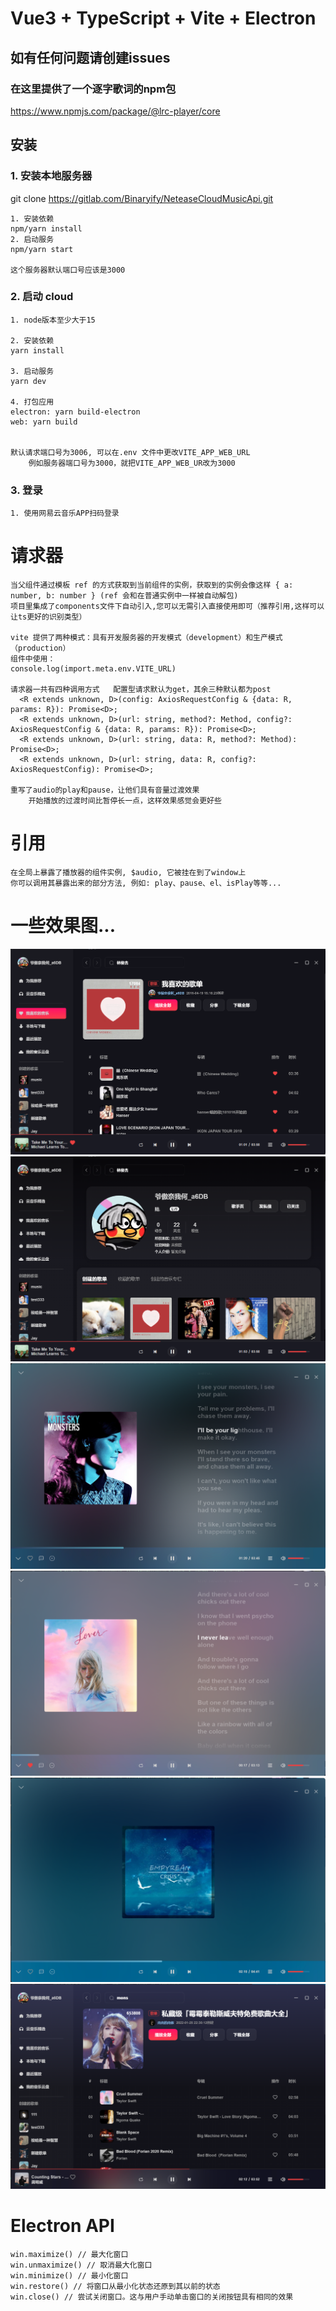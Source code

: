 # Vue3 + TypeScript + Vite + Electron
## 如有任何问题请创建issues

### 在这里提供了一个逐字歌词的npm包
https://www.npmjs.com/package/@lrc-player/core

## 安装

### 1. 安装本地服务器
git clone https://gitlab.com/Binaryify/NeteaseCloudMusicApi.git

```
1. 安装依赖
npm/yarn install
2. 启动服务
npm/yarn start

这个服务器默认端口号应该是3000
```

### 2. 启动 cloud
```
1. node版本至少大于15

2. 安装依赖
yarn install

3. 启动服务
yarn dev

4. 打包应用
electron: yarn build-electron
web: yarn build


默认请求端口号为3006, 可以在.env 文件中更改VITE_APP_WEB_URL
    例如服务器端口号为3000，就把VITE_APP_WEB_UR改为3000
```

### 3. 登录
```
1. 使用网易云音乐APP扫码登录
```


# 请求器
````
当父组件通过模板 ref 的方式获取到当前组件的实例，获取到的实例会像这样 { a: number, b: number } (ref 会和在普通实例中一样被自动解包)
项目里集成了components文件下自动引入,您可以无需引入直接使用即可（推荐引用,这样可以让ts更好的识别类型）

vite 提供了两种模式：具有开发服务器的开发模式（development）和生产模式（production）
组件中使用：
console.log(import.meta.env.VITE_URL)

请求器一共有四种调用方式   配置型请求默认为get，其余三种默认都为post
  <R extends unknown, D>(config: AxiosRequestConfig & {data: R, params: R}): Promise<D>;
  <R extends unknown, D>(url: string, method?: Method, config?: AxiosRequestConfig & {data: R, params: R}): Promise<D>;
  <R extends unknown, D>(url: string, data: R, method?: Method): Promise<D>;
  <R extends unknown, D>(url: string, data: R, config?: AxiosRequestConfig): Promise<D>;

重写了audio的play和pause，让他们具有音量过渡效果
    开始播放的过渡时间比暂停长一点，这样效果感觉会更好些
````

# 引用
````
在全局上暴露了播放器的组件实例, $audio, 它被挂在到了window上
你可以调用其暴露出来的部分方法, 例如: play、pause、el、isPlay等等...

````

# 一些效果图...
![img.png](public/demo-images/img_0.png)
![img_1.png](public/demo-images/img_1.png)
![img_1.png](public/demo-images/img_2.png)
![img_1.png](public/demo-images/img_3.png)
![img_1.png](public/demo-images/img_4.png)
![img_1.png](public/demo-images/img_5.png)


# Electron API
```
win.maximize() // 最大化窗口
win.unmaximize() // 取消最大化窗口
win.minimize() // 最小化窗口
win.restore() // 将窗口从最小化状态还原到其以前的状态
win.close() // 尝试关闭窗口。这与用户手动单击窗口的关闭按钮具有相同的效果
```
